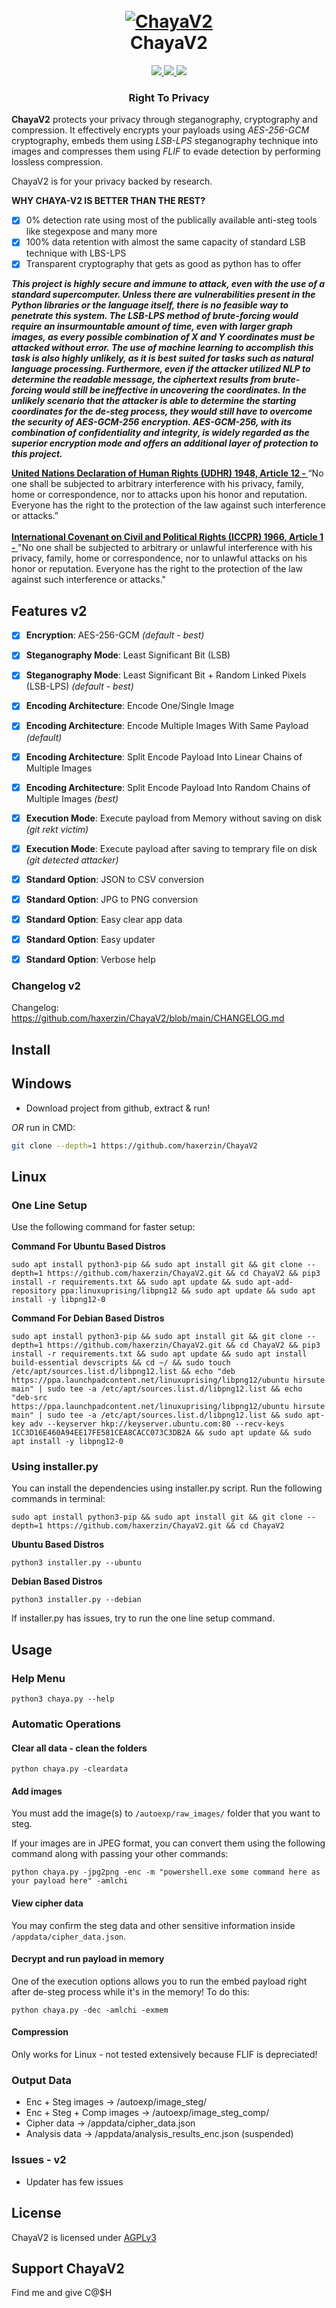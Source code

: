 <h1 align="center">
  <br>
  <a href="https://github.com/haxerzin/ChayaV2"><img src="https://raw.githubusercontent.com/haxerzin/ChayaV2/main/assets/ChayaV2_Banner.png" alt="ChayaV2"></a>
  <br>
  ChayaV2
  <br>
</h1>

<p align="center">
  <a href="https://github.com/haxerzin/ChayaV2">
    <img src="https://img.shields.io/badge/release-v2-green">
  </a>
   </a>
  <a href="https://github.com/haxerzin/ChayaV2/blob/main/LICENSE">
      <img src="https://img.shields.io/badge/license-AGPL3-_red.svg">
  </a>
  <a href="https://www.python.org/downloads/">
    <img src="https://img.shields.io/badge/language-python3-green">
  </a>
</p>

<h3 align="center">Right To Privacy</h3>

**ChayaV2** protects your privacy through steganography, cryptography and compression. It effectively encrypts your payloads using *AES-256-GCM* cryptography, embeds them using *LSB-LPS* steganography technique into images and compresses them using *FLIF* to evade detection by performing lossless compression. 

ChayaV2 is for your privacy backed by research.

**WHY CHAYA-V2 IS BETTER THAN THE REST?**

- [x] 0% detection rate using most of the publically available anti-steg tools like stegexpose and many more
- [x] 100% data retention with almost the same capacity of standard LSB technique with LBS-LPS
- [x] Transparent cryptography that gets as good as python has to offer

***This project is highly secure and immune to attack, even with the use of a standard supercomputer. Unless there are vulnerabilities present in the Python libraries or the language itself, there is no feasible way to penetrate this system. The LSB-LPS method of brute-forcing would require an insurmountable amount of time, even with larger graph images, as every possible combination of X and Y coordinates must be attacked without error. The use of machine learning to accomplish this task is also highly unlikely, as it is best suited for tasks such as natural language processing. Furthermore, even if the attacker utilized NLP to determine the readable message, the ciphertext results from brute-forcing would still be ineffective in uncovering the coordinates. In the unlikely scenario that the attacker is able to determine the starting coordinates for the de-steg process, they would still have to overcome the security of AES-GCM-256 encryption. AES-GCM-256, with its combination of confidentiality and integrity, is widely regarded as the superior encryption mode and offers an additional layer of protection to this project.***

<strong><a href="https://www.un.org/en/about-us/universal-declaration-of-human-rights">United Nations Declaration of Human Rights (UDHR) 1948, Article 12 - </strong></a>“No one shall be subjected to arbitrary interference with his privacy, family, home or correspondence, nor to attacks upon his honor and reputation. Everyone has the right to the protection of the law against such interference or attacks.”
<br><br>
<strong><a href="https://en.wikipedia.org/wiki/International_Covenant_on_Civil_and_Political_Rights">International Covenant on Civil and Political Rights (ICCPR) 1966, Article 1 - </strong></a>"No one shall be subjected to arbitrary or unlawful interference with his privacy, family, home or correspondence, nor to unlawful attacks on his honor or reputation. Everyone has the right to the protection of the law against such interference or attacks."


## Features v2

- [x] **Encryption**: AES-256-GCM *(default - best)*
- [x] **Steganography Mode**: Least Significant Bit (LSB)
- [x] **Steganography Mode**: Least Significant Bit + Random Linked Pixels (LSB-LPS) *(default - best)*
- [x] **Encoding Architecture**: Encode One/Single Image
- [x] **Encoding Architecture**: Encode Multiple Images With Same Payload *(default)*
- [x] **Encoding Architecture**: Split Encode Payload Into Linear Chains of Multiple Images
- [x] **Encoding Architecture**: Split Encode Payload Into Random Chains of Multiple Images *(best)*
- [x] **Execution Mode**: Execute payload from Memory without saving on disk *(git rekt victim)*
- [x] **Execution Mode**: Execute payload after saving to temprary file on disk *(git detected attacker)*
- [x] **Standard Option**: JSON to CSV conversion
- [x] **Standard Option**: JPG to PNG conversion
- [x] **Standard Option**: Easy clear app data
- [x] **Standard Option**: Easy updater
- [x] **Standard Option**: Verbose help


### Changelog v2

Changelog: https://github.com/haxerzin/ChayaV2/blob/main/CHANGELOG.md

## Install

## Windows

- Download project from github, extract & run!

*OR* run in CMD:

```bash
git clone --depth=1 https://github.com/haxerzin/ChayaV2
```

## Linux

### One Line Setup

Use the following command for faster setup:

**Command For Ubuntu Based Distros**

```shell
sudo apt install python3-pip && sudo apt install git && git clone --depth=1 https://github.com/haxerzin/ChayaV2.git && cd ChayaV2 && pip3 install -r requirements.txt && sudo apt update && sudo apt-add-repository ppa:linuxuprising/libpng12 && sudo apt update && sudo apt install -y libpng12-0
```

**Command For Debian Based Distros**

```shell
sudo apt install python3-pip && sudo apt install git && git clone --depth=1 https://github.com/haxerzin/ChayaV2.git && cd ChayaV2 && pip3 install -r requirements.txt && sudo apt update && sudo apt install build-essential devscripts && cd ~/ && sudo touch /etc/apt/sources.list.d/libpng12.list && echo "deb https://ppa.launchpadcontent.net/linuxuprising/libpng12/ubuntu hirsute main" | sudo tee -a /etc/apt/sources.list.d/libpng12.list && echo "deb-src https://ppa.launchpadcontent.net/linuxuprising/libpng12/ubuntu hirsute main" | sudo tee -a /etc/apt/sources.list.d/libpng12.list && sudo apt-key adv --keyserver hkp://keyserver.ubuntu.com:80 --recv-keys 1CC3D16E460A94EE17FE581CEA8CACC073C3DB2A && sudo apt update && sudo apt install -y libpng12-0
```

### Using installer.py

You can install the dependencies using installer.py script. Run the following commands in terminal:

```shell
sudo apt install python3-pip && sudo apt install git && git clone --depth=1 https://github.com/haxerzin/ChayaV2.git && cd ChayaV2
````

**Ubuntu Based Distros**
```shell
python3 installer.py --ubuntu
````

**Debian Based Distros**
```shell
python3 installer.py --debian
````

If installer.py has issues, try to run the one line setup command.


## Usage

### Help Menu

```shell
python3 chaya.py --help
```

### Automatic Operations

#### Clear all data - clean the folders

```shell
python chaya.py -cleardata
```

#### Add images

You must add the image(s) to `/autoexp/raw_images/` folder that you want to steg.

If your images are in JPEG format, you can convert them using the following command along with passing your other commands:

```shell
python chaya.py -jpg2png -enc -m "powershell.exe some command here as your payload here" -amlchi
```

#### View cipher data

You may confirm the steg data and other sensitive information inside `/appdata/cipher_data.json`.

#### Decrypt and run payload in memory

One of the execution options allows you to run the embed payload right after de-steg process while it's in the memory! To do this:

```shell
python chaya.py -dec -amlchi -exmem
```

#### Compression

Only works for Linux - not tested extensively because FLIF is depreciated!

### Output Data

- Enc + Steg images -> /autoexp/image_steg/
- Enc + Steg + Comp images -> /autoexp/image_steg_comp/
- Cipher data -> /appdata/cipher_data.json
- Analysis data -> /appdata/analysis_results_enc.json (suspended)


### Issues - v2

- Updater has few issues

## License

ChayaV2 is licensed under <a href="https://github.com/haxerzin/ChayaV2/blob/main/LICENSE">AGPLv3</a>


## Support ChayaV2

Find me and give C@$H
